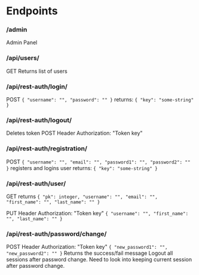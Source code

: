 # Endpoints

### /admin

Admin Panel

### /api/users/

GET
Returns list of users

### /api/rest-auth/login/

POST
`{ "username": "", "password": "" }`
returns:
`{ "key": "some-string" }`

### /api/rest-auth/logout/

Deletes token
POST
Header
Authorization: "Token key"

### /api/rest-auth/registration/

POST
`{ "username": "", "email": "", "password1": "", "password2": "" }`
registers and logins user
returns:
`{ "key": "some-string" }`

### /api/rest-auth/user/

GET
returns
`{ "pk": integer, "username": "", "email": "", "first_name": "", "last_name": "" }`

PUT
Header
Authorization: "Token key"
`{ "username": "", "first_name": "", "last_name": "" }`

### /api/rest-auth/password/change/

POST
Header
Authorization: "Token key"
`{ "new_password1": "", "new_password2": "" }`
Returns the success/fail message
Logout all sessions after password change. Need to look into keeping current session after password change.
